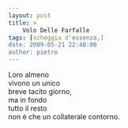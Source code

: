 ```yaml
---
layout: post
title: >
    Volo Delle Farfalle
tags: [scheggia d'essenza,]
date: 2009-05-21 22:48:00
author: pietro
---
```

Loro almeno<br/>vivono un unico<br/>breve tacito giorno,<br/>ma in fondo<br/>tutto il resto<br/>non è che un collaterale contorno.
